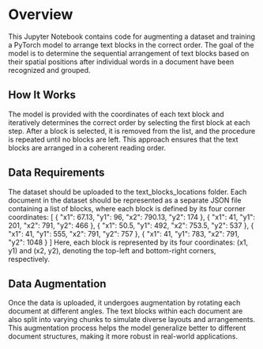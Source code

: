 # Overview

This Jupyter Notebook contains code for augmenting a dataset and training a PyTorch model to arrange text blocks in the correct order. The goal of the model is to determine the sequential arrangement of text blocks based on their spatial positions after individual words in a document have been recognized and grouped.

## How It Works

The model is provided with the coordinates of each text block and iteratively determines the correct order by selecting the first block at each step.
After a block is selected, it is removed from the list, and the procedure is repeated until no blocks are left.
This approach ensures that the text blocks are arranged in a coherent reading order.

## Data Requirements

The dataset should be uploaded to the text_blocks_locations folder.
Each document in the dataset should be represented as a separate JSON file containing a list of blocks, where each block is defined by its four corner coordinates:
[
    { "x1": 67.13, "y1": 96, "x2": 790.13, "y2": 174 },
    { "x1": 41, "y1": 201, "x2": 791, "y2": 466 },
    { "x1": 50.5, "y1": 492, "x2": 753.5, "y2": 537 },
    { "x1": 41, "y1": 555, "x2": 791, "y2": 757 },
    { "x1": 41, "y1": 783, "x2": 791, "y2": 1048 }
]
Here, each block is represented by its four coordinates: (x1, y1) and (x2, y2), denoting the top-left and bottom-right corners, respectively.

## Data Augmentation 

Once the data is uploaded, it undergoes augmentation by rotating each document at different angles.
The text blocks within each document are also split into varying chunks to simulate diverse layouts and arrangements.
This augmentation process helps the model generalize better to different document structures, making it more robust in real-world applications.

